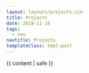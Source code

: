 ```yaml
---
layout: layouts/projects.njk
title: Projects
date: 2019-11-10
tags:
  - nav
navtitle: Projects
templateClass: tmpl-post
---
```


{{ content | safe }}